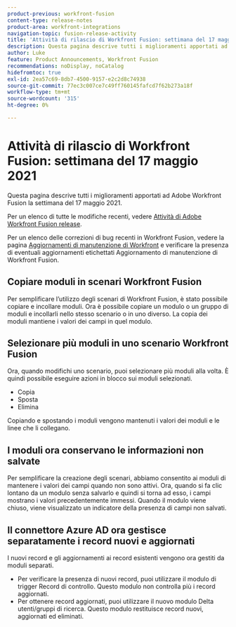 ```yaml
---
product-previous: workfront-fusion
content-type: release-notes
product-area: workfront-integrations
navigation-topic: fusion-release-activity
title: 'Attività di rilascio di Workfront Fusion: settimana del 17 maggio 2021'
description: Questa pagina descrive tutti i miglioramenti apportati ad Adobe Workfront Fusion la settimana del 17 maggio 2021.
author: Luke
feature: Product Announcements, Workfront Fusion
recommendations: noDisplay, noCatalog
hidefromtoc: true
exl-id: 2ea57c69-8db7-4500-9157-e2c2d8c74938
source-git-commit: 77ec3c007ce7c49ff760145fafcd7f62b273a18f
workflow-type: tm+mt
source-wordcount: '315'
ht-degree: 0%

---
```


# Attività di rilascio di Workfront Fusion: settimana del 17 maggio 2021

Questa pagina descrive tutti i miglioramenti apportati ad Adobe Workfront Fusion la settimana del 17 maggio 2021.

Per un elenco di tutte le modifiche recenti, vedere [Attività di Adobe Workfront Fusion release](/help/workfront-fusion/fusion-product-releases/fusion-release-activity.md).

Per un elenco delle correzioni di bug recenti in Workfront Fusion, vedere la pagina [Aggiornamenti di manutenzione di Workfront](https://experienceleague.adobe.com/docs/workfront-known-issues/releases/current-updates.html?lang=it) e verificare la presenza di eventuali aggiornamenti etichettati Aggiornamento di manutenzione di Workfront Fusion.

## Copiare moduli in scenari Workfront Fusion

Per semplificare l’utilizzo degli scenari di Workfront Fusion, è stato possibile copiare e incollare moduli. Ora è possibile copiare un modulo o un gruppo di moduli e incollarli nello stesso scenario o in uno diverso. La copia dei moduli mantiene i valori dei campi in quel modulo.


## Selezionare più moduli in uno scenario Workfront Fusion

Ora, quando modifichi uno scenario, puoi selezionare più moduli alla volta. È quindi possibile eseguire azioni in blocco sui moduli selezionati.

* Copia
* Sposta
* Elimina

Copiando e spostando i moduli vengono mantenuti i valori dei moduli e le linee che li collegano.


## I moduli ora conservano le informazioni non salvate

Per semplificare la creazione degli scenari, abbiamo consentito ai moduli di mantenere i valori dei campi quando non sono attivi. Ora, quando si fa clic lontano da un modulo senza salvarlo e quindi si torna ad esso, i campi mostrano i valori precedentemente immessi. Quando il modulo viene chiuso, viene visualizzato un indicatore della presenza di campi non salvati.

## Il connettore Azure AD ora gestisce separatamente i record nuovi e aggiornati

I nuovi record e gli aggiornamenti ai record esistenti vengono ora gestiti da moduli separati.

* Per verificare la presenza di nuovi record, puoi utilizzare il modulo di trigger Record di controllo. Questo modulo non controlla più i record aggiornati.
* Per ottenere record aggiornati, puoi utilizzare il nuovo modulo Delta utenti/gruppi di ricerca. Questo modulo restituisce record nuovi, aggiornati ed eliminati.
